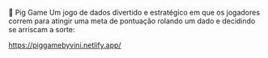 🎲 Pig Game
Um jogo de dados divertido e estratégico em que os jogadores correm
para atingir uma meta de pontuação rolando um dado e decidindo se arriscam a sorte:

https://piggamebyvini.netlify.app/
